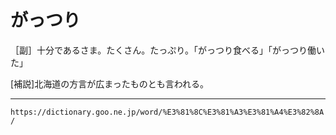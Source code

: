 # がっつり

［副］十分であるさま。たくさん。たっぷり。「がっつり食べる」「がっつり働いた」

\[補説\]北海道の方言が広まったものとも言われる。

---
`https://dictionary.goo.ne.jp/word/%E3%81%8C%E3%81%A3%E3%81%A4%E3%82%8A/`